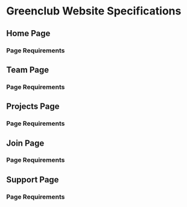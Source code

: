 # Greenclub Website Specifications

## Home Page
### Page Requirements
## Team Page
### Page Requirements
## Projects Page
### Page Requirements
## Join Page
### Page Requirements
## Support Page
### Page Requirements
